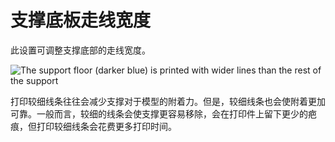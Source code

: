支撑底板走线宽度
====
此设置可调整支撑底部的走线宽度。

![The support floor (darker blue) is printed with wider lines than the rest of the support](../images/support_bottom_line_width.png)

打印较细线条往往会减少支撑对于模型的附着力。但是，较细线条也会使附着更加可靠。一般而言，较细的线条会使支撑更容易移除，会在打印件上留下更少的疤痕，但打印较细线条会花费更多打印时间。
